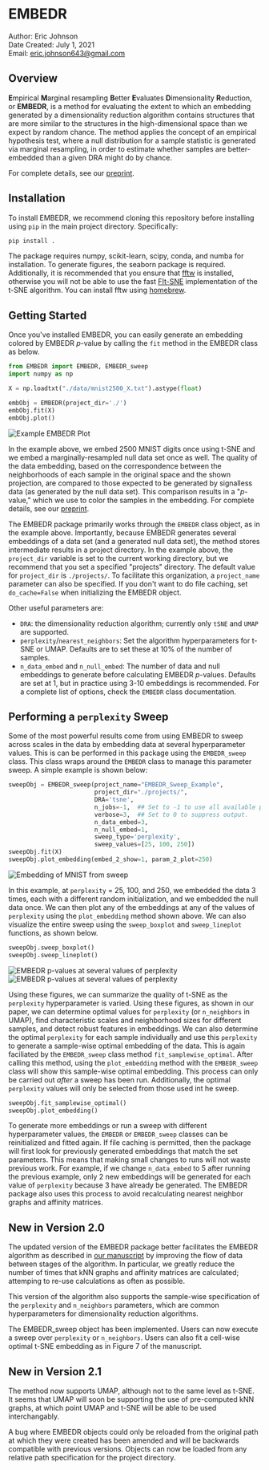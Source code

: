 # EMBEDR

Author: Eric Johnson \
Date Created: July 1, 2021 \
Email: eric.johnson643@gmail.com

## Overview

**E**mpirical **M**arginal resampling **B**etter **E**valuates **D**imensionality **R**eduction, or **EMBEDR**, is a method for evaluating the extent to which an embedding generated by a dimensionality reduction algorithm contains structures that are more similar to the structures in the high-dimensional space than we expect by random chance.  The method applies the concept of an empirical hypothesis test, where a null distribution for a sample statistic is generated via marginal resampling, in order to estimate whether samples are better-embedded than a given DRA might do by chance.

For complete details, see our [preprint](https://www.biorxiv.org/content/10.1101/2020.11.18.389031v2).

## Installation

To install EMBEDR, we recommend cloning this repository before installing using `pip` in the main project directory.  Specifically:

```bash
pip install .
```

The package requires numpy, scikit-learn, scipy, conda, and numba for installation.  To generate figures, the seaborn package is required.  Additionally, it is recommended that you ensure that [fftw](https://www.fftw.org/) is installed, otherwise you will not be able to use the fast [FIt-SNE](https://github.com/KlugerLab/FIt-SNE) implementation of the t-SNE algorithm.  You can install fftw using [homebrew](https://formulae.brew.sh/formula/fftw).

## Getting Started

Once you've installed EMBEDR, you can easily generate an embedding colored by EMBEDR *p*-value by calling the `fit` method in the EMBEDR class as below.  

```python
from EMBEDR import EMBEDR, EMBEDR_sweep
import numpy as np

X = np.loadtxt("./data/mnist2500_X.txt").astype(float)

embObj = EMBEDR(project_dir='./')
embObj.fit(X)
embObj.plot()
```

![Example EMBEDR Plot](EasyUseExample.png)

In the example above, we embed 2500 MNIST digits once using t-SNE and we embed a marginally-resampled null data set once as well.  The quality of the data embedding, based on the correspondence between the neighborhoods of each sample in the original space and the shown projection, are compared to those expected to be generated by signalless data (as generated by the null data set).  This comparison results in a "*p*-value," which we use to color the samples in the embedding.  For complete details, see our [preprint](https://www.biorxiv.org/content/10.1101/2020.11.18.389031v2).

The EMBEDR package primarily works through the `EMBEDR` class object, as in the example above.  Importantly, because EMBEDR generates several embeddings of a data set (and a generated null data set), the method stores intermediate results in a project directory.  In the example above, the `project_dir` variable is set to the current working directory, but we recommend that you set a specified "projects" directory.  The default value for `project_dir` is `./projects/`.  To facilitate this organization, a `project_name` parameter can also be specified.  If you don't want to do file caching, set `do_cache=False` when initializing the EMBEDR object.

Other useful parameters are:
- `DRA`: the dimensionality reduction algorithm; currently only `tSNE` and `UMAP` are supported.
- `perplexity`/`nearest_neighbors`: Set the algorithm hyperparameters for t-SNE or UMAP.  Defaults are to set these at 10% of the number of samples.
- `n_data_embed` and `n_null_embed`: The number of data and null embeddings to generate before calculating EMBEDR *p*-values.  Defaults are set at 1, but in practice using 3-10 embeddings is recommended.
For a complete list of options, check the `EMBEDR` class documentation.

## Performing a `perplexity` Sweep

Some of the most powerful results come from using EMBEDR to sweep across scales in the data by embedding data at several hyperparameter values.  This is can be performed in this package using the `EMBEDR_sweep` class.  This class wraps around the `EMBEDR` class to manage this parameter sweep. A simple example is shown below:

```python
sweepObj = EMBEDR_sweep(project_name="EMBEDR_Sweep_Example",
                        project_dir="./projects/",
                        DRA='tsne',
                        n_jobs=-1,  ## Set to -1 to use all available processors.
                        verbose=3,  ## Set to 0 to suppress output.
                        n_data_embed=3,
                        n_null_embed=1,
                        sweep_type='perplexity',
                        sweep_values=[25, 100, 250])
sweepObj.fit(X)
sweepObj.plot_embedding(embed_2_show=1, param_2_plot=250)
```

![Embedding of MNIST from sweep](EasyUseExample_SweepEmbedding.png)

In this example, at `perplexity` = 25, 100, and 250, we embedded the data 3 times, each with a different random initialization, and we embedded the null data once.  We can then plot any of the embeddings at any of the values of `perplexity` using the `plot_embedding` method shown above.  We can also visualize the entire sweep using the `sweep_boxplot` and `sweep_lineplot` functions, as shown below.

```python
sweepObj.sweep_boxplot()
sweepObj.sweep_lineplot()
```
![EMBEDR *p*-values at several values of perplexity](EasyUseExample_SweepBoxes.png)
![EMBEDR *p*-values at several values of perplexity](EasyUseExample_SweepLines.png)

Using these figures, we can summarize the quality of t-SNE as the `perplexity` hyperparameter is varied.  Using these figures, as shown in our paper, we can determine optimal values for `perplexity` (or `n_neighbors` in UMAP), find characteristic scales and neighborhood sizes for different samples, and detect robust features in embeddings.  We can also determine the optimal `perplexity` for each sample individually and use this `perplexity` to generate a sample-wise optimal embedding of the data.  This is again faciliated by the `EMBEDR_sweep` class method `fit_samplewise_optimal`.  After calling this method, using the `plot_embedding` method with the `EMBEDR_sweep` class will show this sample-wise optimal embedding.  This process can only be carried out *after* a sweep has been run.  Additionally, the optimal `perplexity` values will only be selected from those used int he sweep.

```python
sweepObj.fit_samplewise_optimal()
sweepObj.plot_embedding()
```

To generate more embeddings or run a sweep with different hyperparameter values, the `EMBEDR` or `EMBEDR_sweep` classes can be reinitialized and fitted again.  If file caching is permitted, then the package will first look for previously generated embeddings that match the set parameters.  This means that making small changes to runs will not waste previous work.  For example, if we change `n_data_embed` to 5 after running the previous example, only 2 new embeddings will be generated for each value of `perplexity` because 3 have already be generated.  The EMBEDR package also uses this process to avoid recalculating nearest neighbor graphs and affinity matrices.

## New in Version 2.0

The updated version of the EMBEDR package better facilitates the EMBEDR algorithm as described in [our manuscript](https://www.biorxiv.org/content/10.1101/2020.11.18.389031v2) by improving the flow of data between stages of the algorithm. In particular, we greatly reduce the number of times that kNN graphs and affinity matrices are calculated; attemping to re-use calculations as often as possible.

This version of the algorithm also supports the sample-wise specification of the `perplexity` and `n_neighbors` parameters, which are common hyperparameters for dimensionality reduction algorithms.

The EMBEDR_sweep object has been implemented.  Users can now execute a sweep over `perplexity` or `n_neighbors`.  Users can also fit a cell-wise optimal t-SNE embedding as in Figure 7 of the manuscript.

## New in Version 2.1

The method now supports UMAP, although not to the same level as t-SNE.  It seems that UMAP will soon be supporting the use of pre-computed kNN graphs, at which point UMAP and t-SNE will be able to be used interchangably.

A bug where EMBEDR objects could only be reloaded from the original path at which they were created has been amended and will be backwards compatible with previous versions.  Objects can now be loaded from any relative path specification for the project directory.


